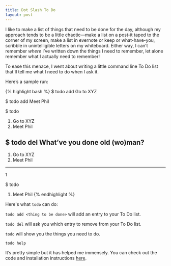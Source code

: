 ```yaml
---
title: Dot Slash To Do
layout: post
---
```

I like to make a list of things that need to be done for the day, although my approach tends to be a little chaotic&#8212;make a list on a post-it taped to the corner of my screen, make a list in evernote or keep or what-have-you, scribble in unintelligible letters on my whiteboard. Either way, I can’t remember *where* I’ve written down the things I need to remember, let alone remember what I actually need to remember!

To ease this menace, I went about writing a little command line To Do list that'll tell me what I need to do when I ask it.

Here’s a sample run:

{% highlight bash %}
$ todo add Go to XYZ

$ todo add Meet Phil

$ todo
1. Go to XYZ
2. Meet Phil

$ todo del
What’ve you done old (wo)man?
------
1. Go to XYZ
2. Meet Phil
------
1

$ todo
1. Meet Phil
{% endhighlight %}

Here's what `todo` can do:

`todo add <thing to be done>` will add an entry to your To Do list. 

`todo del` will ask you which entry to remove from your To Do list.

`todo` will show you the things you need to do.

`todo help`

It’s pretty simple but it has helped me immensely. You can check out the code and installation instructions [here](https://github.com/Deborah-Digges/dot-slash-todo).


